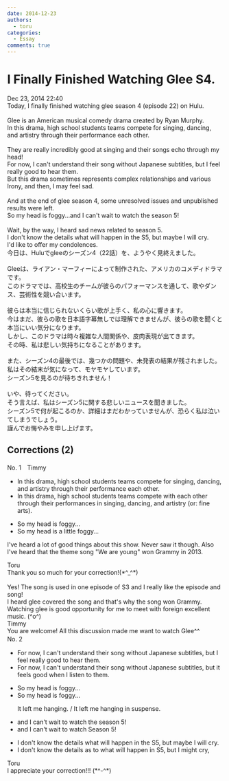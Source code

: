 ```yaml
---
date: 2014-12-23
authors:
  - toru
categories:
  - Essay
comments: true
---
```


# I Finally Finished Watching Glee S4.
<div class="date">Dec 23, 2014 22:40</div>
<div id="post"><div id="body_show_ori">
Today, I finally finished watching glee season 4 (episode 22) on Hulu.<br/><br/>Glee is an American musical comedy drama created by Ryan Murphy.<br/>In this drama, high school students teams compete for singing, dancing, and artistry through their performance each other.<br/><br/>They are really incredibly good at singing and their songs echo through my head!<br/>For now, I can't understand their song without Japanese subtitles, but I feel really good to hear them.<br/>But this drama sometimes represents complex relationships and various Irony, and then, I may feel sad.<br/><br/>And at the end of glee season 4, some unresolved issues and unpublished results were left.<br/>So my head is foggy...and I can't wait to watch the season 5!<br/><br/>Wait, by the way, I heard sad news related to season 5.<br/>I don't know the details what will happen in the S5, but maybe I will cry.<br/>I'd like to offer my condolences.<br/>
</div></div>

<!-- more -->

<div id="post_ja"><div id="body_show_mo">
今日は、Huluでgleeのシーズン4（22話）を、ようやく見終えました。<br/><br/>Gleeは、ライアン・マーフィーによって制作された、アメリカのコメディドラマです。<br/>このドラマでは、高校生のチームが彼らのパフォーマンスを通して、歌やダンス、芸術性を競い合います。<br/><br/>彼らは本当に信じられないくらい歌が上手く、私の心に響きます。<br/>今はまだ、彼らの歌を日本語字幕無しでは理解できませんが、彼らの歌を聞くと本当にいい気分になります。<br/>しかし、このドラマは時々複雑な人間関係や、皮肉表現が出てきます。<br/>その時、私は悲しい気持ちになることがあります。<br/><br/>また、シーズン4の最後では、幾つかの問題や、未発表の結果が残されました。<br/>私はその結末が気になって、モヤモヤしています。<br/>シーズン5を見るのが待ちきれません！<br/><br/>いや、待ってください。<br/>そう言えば、私はシーズン5に関する悲しいニュースを聞きました。<br/>シーズン5で何が起こるのか、詳細はまだわかっていませんが、恐らく私は泣いてしまうでしょう。<br/>謹んでお悔やみを申し上げます。
</div></div>

## Corrections (2)
<div id="block"><div class="first_name"> No. 1　<span class="just_name">Timmy</span></div><div id="block2">
<ul class="correction_field">
<li class="incorrect">In this drama, high school students teams compete for singing, dancing, and artistry through their performance each other.</li>
<li class="corrected correct">
In this drama, high school students teams compete <span class="f_blue">with</span> each other<span class="f_blue"> </span>through their performance<span class="f_blue">s</span> in singing, dancing, and artistry (or: <span class="f_blue">fine arts</span>).
</li>
</ul>
<ul class="correction_field">
<li class="incorrect">So my head is foggy...</li>
<li class="corrected correct">
So my head is <span class="f_blue">a</span> <span class="f_blue">little</span> foggy...
</li>
</ul>
<p class="comment_small">
 I've heard a lot of good things about this show. Never saw it though. Also I've heard that the theme song "We are young" won Grammy in 2013.
</p>

</div><div class="name"><span class="just_name">Toru</span><br>
Thank you so much for your correction!(*^_^*)<br/><br/>Yes! The song is used in one episode of S3 and I really like the episode and song!<br/>I heard glee covered the song and that's why the song won Grammy.<br/>Watching glee is good opportunity for me to meet with foreign excellent music. (^o^)
</div>
<div class="name"><span class="just_name">Timmy</span><br>
You are welcome! All this discussion made me want to watch Glee^^ 
</div>
</div>
<div id="block"><div class="first_name"> No. 2　<span class="just_name"></span></div><div id="block2">
<ul class="correction_field">
<li class="incorrect">For now, I can't understand their song without Japanese subtitles, but I feel really good to hear them.</li>
<li class="corrected correct">
For now, I can't understand their song without Japanese subtitles, but <span class="f_blue">it feels good when I listen to</span> them.
</li>
</ul>
<ul class="correction_field">
<li class="incorrect">So my head is foggy...</li>
<li class="corrected correct">
So my head is foggy...
<p class="correction_comment">It left me hanging. / It left me hanging in suspense.</p>
</li>
</ul>
<ul class="correction_field">
<li class="incorrect">and I can't wait to watch the season 5!</li>
<li class="corrected correct">
and I can't wait to watch Season 5!
</li>
</ul>
<ul class="correction_field">
<li class="incorrect">I don't know the details what will happen in the S5, but maybe I will cry.</li>
<li class="corrected correct">
I don't know the details as to what will happen in S5, but I might cry,
</li>
</ul>
</div><div class="name"><span class="just_name">Toru</span><br>
I appreciate your correction!!! (*^-^*)
</div>
</div>
